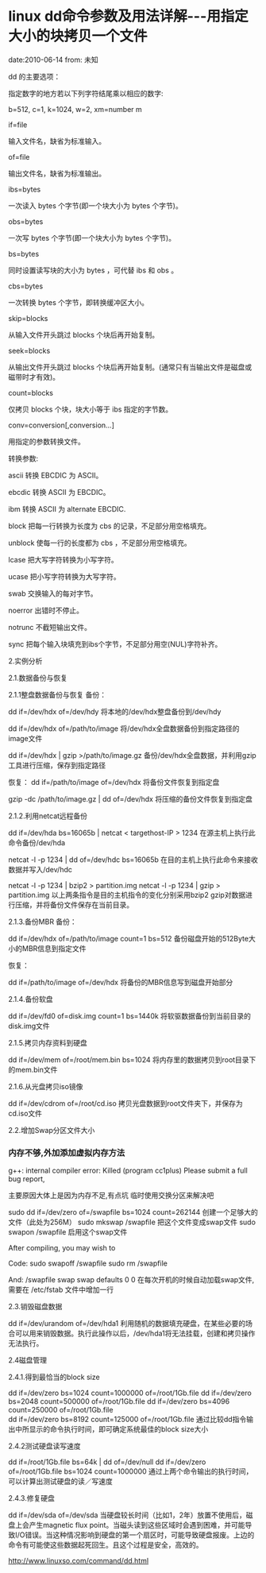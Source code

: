 # linux dd命令参数及用法详解---用指定大小的块拷贝一个文件
date:2010-06-14
from: 未知

dd 的主要选项：

指定数字的地方若以下列字符结尾乘以相应的数字:

b=512, c=1, k=1024, w=2, xm=number m

if=file

输入文件名，缺省为标准输入。

of=file

输出文件名，缺省为标准输出。

ibs=bytes

一次读入 bytes 个字节(即一个块大小为 bytes 个字节)。

obs=bytes

一次写 bytes 个字节(即一个块大小为 bytes 个字节)。

bs=bytes

同时设置读写块的大小为 bytes ，可代替 ibs 和 obs 。

cbs=bytes

一次转换 bytes 个字节，即转换缓冲区大小。

skip=blocks

从输入文件开头跳过 blocks 个块后再开始复制。

seek=blocks

从输出文件开头跳过 blocks 个块后再开始复制。(通常只有当输出文件是磁盘或磁带时才有效)。

count=blocks

仅拷贝 blocks 个块，块大小等于 ibs 指定的字节数。

conv=conversion[,conversion...]

用指定的参数转换文件。

转换参数:

ascii 转换 EBCDIC 为 ASCII。

ebcdic 转换 ASCII 为 EBCDIC。

ibm 转换 ASCII 为 alternate EBCDIC.

block 把每一行转换为长度为 cbs 的记录，不足部分用空格填充。

unblock 使每一行的长度都为 cbs ，不足部分用空格填充。

lcase 把大写字符转换为小写字符。

ucase 把小写字符转换为大写字符。

swab 交换输入的每对字节。

noerror 出错时不停止。

notrunc 不截短输出文件。

sync 把每个输入块填充到ibs个字节，不足部分用空(NUL)字符补齐。

 

2.实例分析

2.1.数据备份与恢复

2.1.1整盘数据备份与恢复
备份：

dd if=/dev/hdx of=/dev/hdy
将本地的/dev/hdx整盘备份到/dev/hdy


dd if=/dev/hdx of=/path/to/image
将/dev/hdx全盘数据备份到指定路径的image文件


dd if=/dev/hdx | gzip >/path/to/image.gz
备份/dev/hdx全盘数据，并利用gzip工具进行压缩，保存到指定路径
             


恢复：
dd if=/path/to/image of=/dev/hdx
将备份文件恢复到指定盘


gzip -dc /path/to/image.gz | dd of=/dev/hdx
将压缩的备份文件恢复到指定盘

 


2.1.2.利用netcat远程备份


dd if=/dev/hda bs=16065b | netcat < targethost-IP > 1234
在源主机上执行此命令备份/dev/hda


netcat -l -p 1234 | dd of=/dev/hdc bs=16065b
在目的主机上执行此命令来接收数据并写入/dev/hdc


netcat -l -p 1234 | bzip2 > partition.img
                netcat -l -p 1234 | gzip > partition.img
以上两条指令是目的主机指令的变化分别采用bzip2  gzip对数据进行压缩，并将备份文件保存在当前目录。

 

2.1.3.备份MBR
备份：

dd if=/dev/hdx of=/path/to/image count=1 bs=512
备份磁盘开始的512Byte大小的MBR信息到指定文件
              


恢复：

dd if=/path/to/image of=/dev/hdx
将备份的MBR信息写到磁盘开始部分

 

 

2.1.4.备份软盘

dd if=/dev/fd0 of=disk.img count=1 bs=1440k
将软驱数据备份到当前目录的disk.img文件

 

2.1.5.拷贝内存资料到硬盘

dd if=/dev/mem of=/root/mem.bin bs=1024
将内存里的数据拷贝到root目录下的mem.bin文件

 

2.1.6.从光盘拷贝iso镜像

dd if=/dev/cdrom of=/root/cd.iso
拷贝光盘数据到root文件夹下，并保存为cd.iso文件     

 

2.2.增加Swap分区文件大小

### 内存不够,外加添加虚拟内存方法
g++: internal compiler error: Killed (program cc1plus)
Please submit a full bug report,
 
主要原因大体上是因为内存不足,有点坑 临时使用交换分区来解决吧
 
sudo dd if=/dev/zero of=/swapfile bs=1024 count=262144
创建一个足够大的文件（此处为256M）
sudo mkswap /swapfile
把这个文件变成swap文件
sudo swapon /swapfile
启用这个swap文件

After compiling, you may wish to

Code:
sudo swapoff /swapfile
sudo rm /swapfile


And:
/swapfile swap swap defaults 0 0
在每次开机的时候自动加载swap文件, 需要在 /etc/fstab 文件中增加一行

 

2.3.销毁磁盘数据

dd if=/dev/urandom of=/dev/hda1
利用随机的数据填充硬盘，在某些必要的场合可以用来销毁数据。执行此操作以后，/dev/hda1将无法挂载，创建和拷贝操作无法执行。


2.4磁盘管理

2.4.1.得到最恰当的block size

dd if=/dev/zero bs=1024 count=1000000 of=/root/1Gb.file
                dd if=/dev/zero bs=2048 count=500000 of=/root/1Gb.file
                dd if=/dev/zero bs=4096 count=250000 of=/root/1Gb.file      
                dd if=/dev/zero bs=8192 count=125000 of=/root/1Gb.file
通过比较dd指令输出中所显示的命令执行时间，即可确定系统最佳的block size大小

               
2.4.2测试硬盘读写速度

dd if=/root/1Gb.file bs=64k | dd of=/dev/null
                dd if=/dev/zero of=/root/1Gb.file bs=1024 count=1000000
通过上两个命令输出的执行时间，可以计算出测试硬盘的读／写速度     


2.4.3.修复硬盘

dd if=/dev/sda of=/dev/sda
当硬盘较长时间（比如1，2年）放置不使用后，磁盘上会产生magnetic flux point。当磁头读到这些区域时会遇到困难，并可能导致I/O错误。当这种情况影响到硬盘的第一个扇区时，可能导致硬盘报废。上边的命令有可能使这些数据起死回生。且这个过程是安全，高效的。

http://www.linuxso.com/command/dd.html

